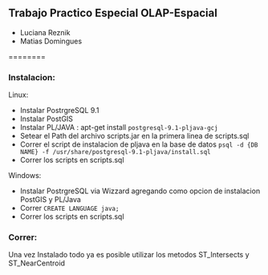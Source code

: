 ## Trabajo Practico Especial OLAP-Espacial

- Luciana Reznik
- Matias Domingues

========

### Instalacion:

Linux:
- Instalar PostrgreSQL 9.1
- Instalar PostGIS
- Instalar PL/JAVA : apt-get install `postgresql-9.1-pljava-gcj`
- Setear el Path del archivo scripts.jar en la primera linea de scripts.sql
- Correr el script de instalacion de pljava en la base de datos `psql -d {DB NAME} -f /usr/share/postgresql-9.1-pljava/install.sql`
- Correr los scripts en scripts.sql

Windows:
- Instalar PostrgreSQL via Wizzard agregando como opcion de instalacion PostGIS y PL/Java
- Correr `CREATE LANGUAGE java;`
- Correr los scripts en scripts.sql

### Correr:

Una vez Instalado todo ya es posible utilizar los metodos ST_Intersects y ST_NearCentroid